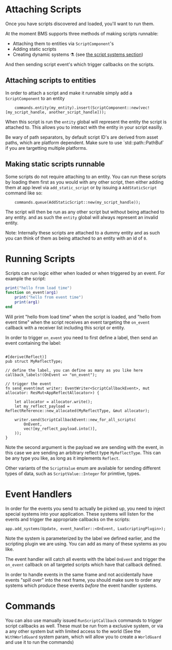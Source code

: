 # Attaching Scripts


Once you have scripts discovered and loaded, you'll want to run them.

At the moment BMS supports three methods of making scripts runnable: 
- Attaching them to entities via `ScriptComponent`'s
- Adding static scripts
- Creating dynamic systems ⚗️ (see [the script systems section](../ScriptSystems/introduction.md))

And then sending script event's which trigger callbacks on the scripts.

## Attaching scripts to entities

In order to attach a script and make it runnable simply add a `ScriptComponent` to an entity
```rust,ignore
    commands.entity(my_entity).insert(ScriptComponent::new(vec![my_script_handle, another_script_handle]));
```

When this script is run the `entity` global will represent the entity the script is attached to. This allows you to interact with the entity in your script easilly.

<div class="warning">
Be wary of path separators, by default script ID's are derived from asset paths, which are platform dependent. Make sure to use `std::path::PathBuf` if you are targetting multiple platforms.
</div>

## Making static scripts runnable

Some scripts do not require attaching to an entity. You can run these scripts by loading them first as you would with any other script, then either adding them at app level via `add_static_script` or by issuing a `AddStaticScript` command like so:

```rust,ignore
    commands.queue(AddStaticScript::new(my_script_handle));
```

The script will then be run as any other script but without being attached to any entity. and as such the `entity` global will always represent an invalid entity.

Note: Internally these scripts are attached to a dummy entity and as such you can think of them as being attached to an entity with an id of `0`.

# Running Scripts

Scripts can run logic either when loaded or when triggered by an event. For example the script:

```lua
print("hello from load time")
function on_event(arg1)
    print("hello from event time")
    print(arg1)
end
```

Will print "hello from load time" when the script is loaded, and "hello from event time" when the script receives an event targeting the `on_event` callback with a receiver list including this script or entity.

In order to trigger `on_event` you need to first define a label, then send an event containing the label:
```rust,ignore

#[derive(Reflect)]
pub struct MyReflectType;

// define the label, you can define as many as you like here
callback_labels!(OnEvent => "on_event");

// trigger the event
fn send_event(mut writer: EventWriter<ScriptCallbackEvent>, mut allocator: ResMut<AppReflectAllocator>) {

    let allocator = allocator.write();
    let my_reflect_payload = ReflectReference::new_allocated(MyReflectType, &mut allocator);

    writer.send(ScriptCallbackEvent::new_for_all_scripts(
        OnEvent,
        vec![my_reflect_payload.into()],
    ));
}
```

Note the second argument is the payload we are sending with the event, in this case we are sending an arbitrary reflect type `MyReflectType`. This can be any type you like, as long as it implements `Reflect`.

Other variants of the `ScriptValue` enum are available for sending different types of data, such as `ScriptValue::Integer` for primtive, types.


# Event Handlers

In order for the events you send to actually be picked up, you need to inject special systems into your application. These systems will listen for the events and trigger the appropriate callbacks on the scripts:

```rust,ignore
app.add_systems(Update, event_handler::<OnEvent, LuaScriptingPlugin>);
```

Note the system is parameterized by the label we defined earlier, and the scripting plugin we are using. You can add as many of these systems as you like.

The event handler will catch all events with the label `OnEvent` and trigger the `on_event` callback on all targeted scripts which have that callback defined.

In order to handle events in the same frame and not accidentally have events "spill over" into the next frame, you should make sure to order any systems which produce these events *before* the event handler systems.

# Commands

You can also use manually issued `RunScriptCallback` commands to trigger script callbacks as well. These must be run from a exclusive system, or via a any other system but with limited access to the world (See the `WithWorldGuard` system param, which will allow you to create a `WorldGuard` and use it to run the commands)
